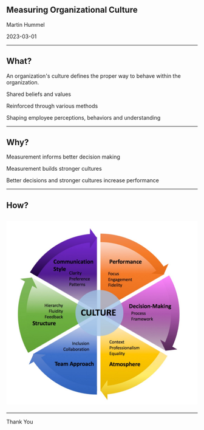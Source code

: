 ## Measuring Organizational Culture

Martin Hummel

2023-03-01

---

## What?

An organization's culture defines the proper way to behave within the organization.

Shared beliefs and values

Reinforced through various methods

Shaping employee perceptions, behaviors and understanding

---

## Why?

Measurement informs better decision making

Measurement builds stronger cultures

Better decisions and stronger cultures increase performance

---

## How?

## ![Alt text](Company-Culture-Profile.jpeg)

---

Thank You
